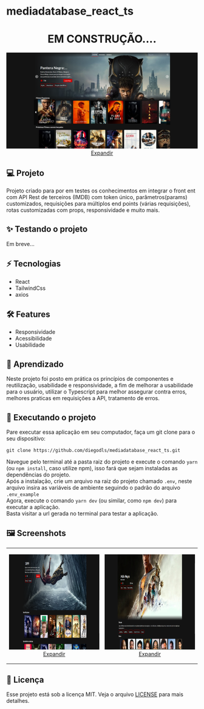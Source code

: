 # mediadatabase_react_ts

<h1 dir="auto" align="center"> EM CONSTRUÇÃO....
</h1>
<p dir="auto" align="center">
  <a
    target="_blank"
    alt="Cover"
    title="Cover"
    href="[https://github.com/diegodls/mediadatabase_react_ts/blob/assets/cover.png](https://github.com/diegodls/mediadatabase_react_ts)"
  >
    <img alt="Cover" title="Cover"
    style="max-width: 100%; height="80""
    src="https://github.com/diegodls/mediadatabase_react_ts/blob/assets/cover.png"/>
  Expandir
    </a>
</p>

## :computer: Projeto
Projeto criado para por em testes os conhecimentos em integrar o front ent com API Rest de terceiros (IMDB) com token único, parâmetros(params) customizados, requisições para múltiplos end points (várias requisições), rotas customizadas com props, responsividade e muito mais.

## :sparkles: Testando o projeto
Em breve...

## :zap: Tecnologias</h2>
<ul>
  <li>React</li>  
  <li>TailwindCss</li>
  <li>axios</li>
</ul>

## :hammer_and_wrench: Features
<ul>
  <li>Responsividade</li>  
  <li>Acessibilidade</li>
  <li>Usabilidade</li> 
</ul>

## :dart: Aprendizado
Neste projeto foi posto em prática os princípios de componentes e reutilização, usabilidade e responsividade, a fim de melhorar a usabilidade para o usuário, utilizar o Typescript para melhor assegurar contra erros, melhores praticas em requisições a API, tratamento de erros.</br>

## :sparkler: Executando o projeto
Pare executar essa aplicação em seu computador, faça um git clone para o seu dispositivo:</br>

```
git clone https://github.com/diegodls/mediadatabase_react_ts.git
```

Navegue pelo terminal até a pasta raiz do projeto e execute o comando `yarn` (ou `npm install`, caso utilize npm), isso fará que sejam instaladas as dependências do projeto.</br>
Após a instalação, crie um arquivo na raiz do projeto chamado `.env`, neste arquivo insira as variáveis de ambiente seguindo o padrão do arquivo `.env_example`</br>
Agora, execute o comando `yarn dev` (ou similar, como `npm dev`) para executar a aplicação.</br>
Basta visitar a url gerada no terminal para testar a aplicação.</br>

## :framed_picture: Screenshots
<table>
  <tr>
    <td>
       <p dir="auto" align="center">
      <a 
         href="https://github.com/diegodls/mediadatabase_react_ts/blob/assets/print_1.png"   
         target="_blank" 
         alt="Screenshot 1" 
         title="Screenshot 1">
        <img 
           src="https://github.com/diegodls/mediadatabase_react_ts/blob/assets/print_1.png"
           alt="Print" 
           title="Print" 
           style="width="300" height="250""/></br>
        Expandir
      </a>
   </p>
    </td> 
    <td>
       <p dir="auto" align="center">
      <a 
         href="https://github.com/diegodls/mediadatabase_react_ts/blob/assets/print_2.png" 
         target="_blank" 
         alt="Screenshot 2" 
         title="Screenshot 2">
        <img 
           src="https://github.com/diegodls/mediadatabase_react_ts/blob/assets/print_2.png"
           alt="Screenshot 2" 
           title="Screenshot 2" 
           style="width="300" height="250""/></br>
        Expandir
      </a>
   </p>
    </td>   
  <tr>
<table>

## :page_facing_up: Licença
Esse projeto está sob a licença MIT. Veja o arquivo [LICENSE](https://github.com/diegodls/nlw_return_22-05/blob/main/LICENSE) para mais detalhes.</br>
